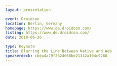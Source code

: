 ```yaml
---
layout: presentation

event: Droidcon
location: Berlin, Germany
homepage: https://www.de.droidcon.com/
listing: https://www.de.droidcon.com/
date: 2018-06-26

type: Keynote
title: Blurring the Line Between Native and Web
speakerdeck: cbea4a79f2624068be21342a104c9260
---
```


